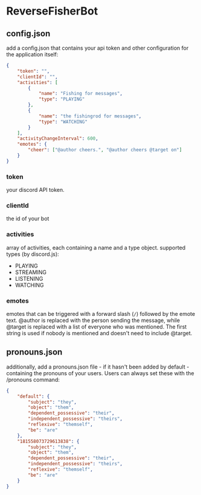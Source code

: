 # ReverseFisherBot

## config.json
add a config.json that contains your api token and other configuration for the application itself:
``` json
{
    "token": "",
    "clientId": "",
    "activities": [
        {
            "name": "Fishing for messages",
            "type": "PLAYING"
        },
        {
            "name": "the fishingrod for messages",
            "type": "WATCHING"
        }
    ],
    "activityChangeInterval": 600,
    "emotes": {
        "cheer": ["@author cheers.", "@author cheers @target on"]
    }
}
```

### token
your discord API token.

### clientId
the id of your bot

### activities
array of activities, each containing a name and a type object. supported types (by discord.js):
 - PLAYING
 - STREAMING
 - LISTENING
 - WATCHING

### emotes
emotes that can be triggered with a forward slash (`/`) followed by the emote text. @author is replaced with the person sending the message, while @target is replaced with a list of everyone who was mentioned. The first string is used if nobody is mentioned and doesn't need to include @target.

## pronouns.json
additionally, add a pronouns.json file - if it hasn't been added by default - containing the pronouns of your users. Users can always set these with the /pronouns command:
``` json
{
    "default": {
        "subject": "they",
        "object": "them",
        "dependent_possessive": "their",
        "independent_possessive": "theirs",
        "reflexive": "themself",
        "be": "are"
    },
    "181558073729613838": {
        "subject": "they",
        "object": "them",
        "dependent_possessive": "their",
        "independent_possessive": "theirs",
        "reflexive": "themself",
        "be": "are"
    }
}
```